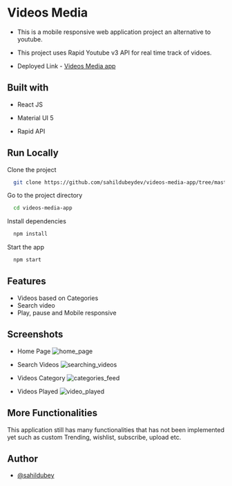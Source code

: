 
# Videos Media

- This is a mobile responsive web application project an alternative to youtube.

- This project uses Rapid Youtube v3 API for real time track of vidoes.

- Deployed Link - [Videos Media app](https://videos-media.vercel.app/)
## Built with

- React JS

- Material UI 5

- Rapid API


## Run Locally

Clone the project

```bash
  git clone https://github.com/sahildubeydev/videos-media-app/tree/master
```

Go to the project directory

```bash
  cd videos-media-app
```

Install dependencies

```bash
  npm install
```

Start the app

```bash
  npm start
```

## Features
- Videos based on Categories
- Search video
- Play, pause and Mobile responsive

## Screenshots
- Home Page
![home_page](https://user-images.githubusercontent.com/48377225/212256774-8c650bb4-8164-48ef-9380-6498eb788744.png)

- Search Videos
![searching_videos](https://user-images.githubusercontent.com/48377225/212256833-b6c464a1-41ca-4ded-8265-52d9ac21296d.png)

- Videos Category
![categories_feed](https://user-images.githubusercontent.com/48377225/212256984-7d2777c7-3376-4d27-b2b8-c8f495e84181.png)

- Videos Played
![video_played](https://user-images.githubusercontent.com/48377225/212257091-b54a259c-7c73-43b0-abde-7b426104f134.png)


## More Functionalities

This application still has many functionalities 
that has not been implemented yet such as custom Trending, wishlist, subscribe, upload etc.
## Author

- [@sahildubey](https://github.com/sahildubeydev)

